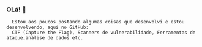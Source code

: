 ### OLá! 👋

<!--
### Hi there 👋
**RamonLean/RamonLean** is a ✨ _special_ ✨ repository because its `README.md` (this file) appears on your GitHub profile.

Here are some ideas to get you started:

- 🔭 I’m currently working on ...
- 🌱 I’m currently learning ...
- 👯 I’m looking to collaborate on ...
- 🤔 I’m looking for help with ...
- 💬 Ask me about ...
- 📫 How to reach me: ...
- 😄 Pronouns: ...
- ⚡ Fun fact: ...
-->

      Estou aos poucos postando algumas coisas que desenvolvi e estou desenvolvendo, aqui no GitHub: 
      CTF (Capture the Flag), Scanners de vulnerabilidade, Ferramentas de ataque,análise de dados etc.
